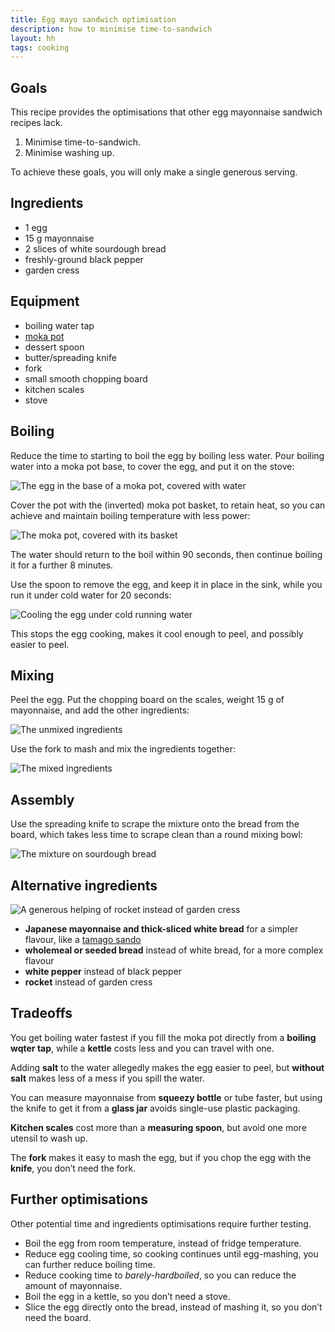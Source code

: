 ```yaml
---
title: Egg mayo sandwich optimisation
description: how to minimise time-to-sandwich
layout: hh
tags: cooking
---
```


<!-- 600 - 650 -->

## Goals

This recipe provides the optimisations that other egg mayonnaise sandwich recipes lack. 

1. Minimise time-to-sandwich.
2. Minimise washing up.

To achieve these goals, you will only make a single generous serving.

## Ingredients

* 1 egg
* 15 g mayonnaise
* 2 slices of white sourdough bread
* freshly-ground black pepper
* garden cress

## Equipment

* boiling water tap
* [moka pot](https://en.wikipedia.org/wiki/Moka_pot)
* dessert spoon
* butter/spreading knife
* fork
* small smooth chopping board
* kitchen scales
* stove

## Boiling

Reduce the time to starting to boil the egg by boiling less water.
Pour boiling water into a moka pot base, to cover the egg, and put it on the stove:

![The egg in the base of a moka pot, covered with water](egg-mayo/moka-pot-base.webp)

Cover the pot with the (inverted) moka pot basket, to retain heat,
so you can achieve and maintain boiling temperature with less power:

![The moka pot, covered with its basket](egg-mayo/moka-pot-covered.webp)

The water should return to the boil within 90 seconds, then continue boiling it for a further 8 minutes.

Use the spoon to remove the egg, and keep it in place in the sink, while you run it under cold water for 20 seconds:

![Cooling the egg under cold running water](egg-mayo/cooling.webp)

This stops the egg cooking, makes it cool enough to peel, and possibly easier to peel.

## Mixing

Peel the egg.
Put the chopping board on the scales, weight 15 g of mayonnaise, and add the other ingredients:

![The unmixed ingredients](egg-mayo/unmixed.webp)

Use the fork to mash and mix the ingredients together:

![The mixed ingredients](egg-mayo/mixed.webp)

## Assembly

Use the spreading knife to scrape the mixture onto the bread from the board,
which takes less time to scrape clean than a round mixing bowl:

![The mixture on sourdough bread](egg-mayo/served.webp)


## Alternative ingredients

![A generous helping of rocket instead of garden cress](egg-mayo/rocket.webp)

* **Japanese mayonnaise and thick-sliced white bread** for a simpler flavour, like a [tamago sando](https://umamipot.com/tamago-sando/)
* **wholemeal or seeded bread** instead of white bread, for a more complex flavour
* **white pepper** instead of black pepper
* **rocket** instead of garden cress

## Tradeoffs

You get boiling water fastest if you fill the moka pot directly from a **boiling wqter tap**,
while a **kettle** costs less and you can travel with one.

Adding **salt** to the water allegedly makes the egg easier to peel,
but **without salt** makes less of a mess if you spill the water.

You can measure mayonnaise from **squeezy bottle** or tube faster,
but using the knife to get it from a **glass jar** avoids single-use plastic packaging.

**Kitchen scales** cost more than a **measuring spoon**, but avoid one more utensil to wash up.

The **fork** makes it easy to mash the egg, 
but if you chop the egg with the **knife**, you don’t need the fork.

## Further optimisations

Other potential time and ingredients optimisations require further testing.

* Boil the egg from room temperature, instead of fridge temperature.
* Reduce egg cooling time, so cooking continues until egg-mashing, you can further reduce boiling time.
* Reduce cooking time to _barely-hardboiled_, so you can reduce the amount of mayonnaise.
* Boil the egg in a kettle, so you don’t need a stove.
* Slice the egg directly onto the bread, instead of mashing it, so you don’t need the board.
